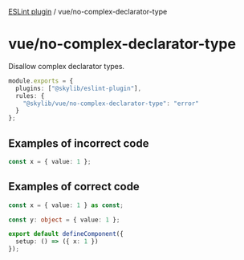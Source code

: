 [ESLint plugin](index.md) / vue/no-complex-declarator-type

# vue/no-complex-declarator-type

Disallow complex declarator types.

```ts
module.exports = {
  plugins: ["@skylib/eslint-plugin"],
  rules: {
    "@skylib/vue/no-complex-declarator-type": "error"
  }
};
```

## Examples of incorrect code

```ts
const x = { value: 1 };
```

## Examples of correct code

```ts
const x = { value: 1 } as const;

const y: object = { value: 1 };

export default defineComponent({
  setup: () => ({ x: 1 })
});
```